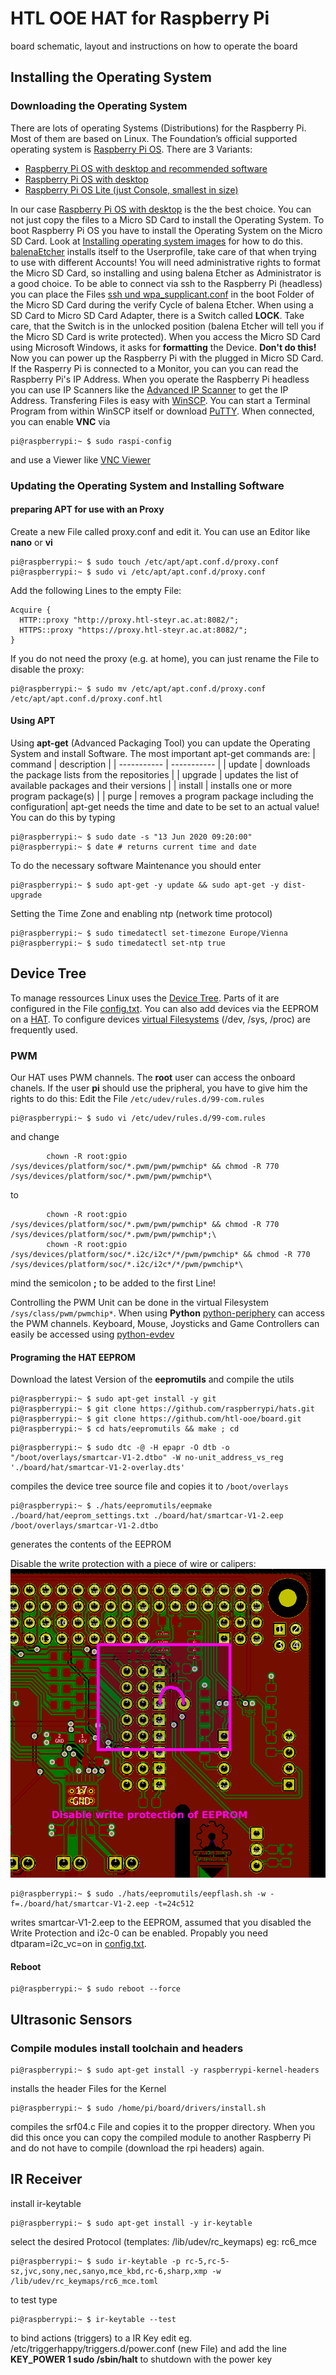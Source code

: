 # HTL OOE HAT for Raspberry Pi
board schematic, layout and instructions on how to operate the board

## Installing the Operating System

### Downloading the Operating System
There are lots of operating Systems (Distributions) for the Raspberry Pi. Most of them are based on Linux.
The Foundation’s official supported operating system is [Raspberry Pi OS](https://www.raspberrypi.org/downloads/raspberry-pi-os/ "Raspberry Pi OS").
There are 3 Variants:
  * [Raspberry Pi OS with desktop and recommended software](https://downloads.raspberrypi.org/raspios_full_armhf_latest "Raspberry Pi OS full")
  * [Raspberry Pi OS with desktop](https://downloads.raspberrypi.org/raspios_armhf_latest "Raspberry Pi OS with Desktop")
  * [Raspberry Pi OS Lite (just Console, smallest in size)](hhttps://downloads.raspberrypi.org/raspios_lite_armhf_latest "Raspberry Pi OS Lite")

In our case [Raspberry Pi OS with desktop](https://downloads.raspberrypi.org/raspios_armhf_latest "Raspberry Pi OS with Desktop") is the the best choice.
You can not just copy the files to a Micro SD Card to install the Operating System. To boot Raspberry Pi OS you have to install the Operating System on the Micro SD Card.
Look at [Installing operating system images](https://www.raspberrypi.org/documentation/installation/installing-images/README.md "Installing operating system images") for how to do this. [balenaEtcher](https://www.balena.io/etcher/ "balena Etcher") installs itself to the Userprofile, take care of that when trying to use with different Accounts!
You will need administrative rights to format the Micro SD Card, so installing and using balena Etcher as Administrator is a good choice.
To be able to connect via ssh to the Raspberry Pi (headless) you can place the Files [ssh und wpa_supplicant.conf](https://www.raspberrypi.org/documentation/configuration/boot_folder.md "ssh und wpa_supplicant.conf") in the boot Folder of the Micro SD Card during the verify Cycle of  balena Etcher.
When using a SD Card to Micro SD Card Adapter, there is a Switch called **LOCK**. Take care, that the Switch is in the unlocked position (balena Etcher will tell you if the Micro SD Card is write protected).
When you access the Micro SD Card using Microsoft Windows, it asks for **formatting** the Device. **Don't do this!**
Now you can power up the Raspberry Pi with the plugged in Micro SD Card. If the Rasperry Pi is connected to a Monitor, you can you can read the Raspberry Pi's IP Address.
When you operate the Raspberry Pi headless you can use IP Scanners like the [Advanced IP Scanner](https://www.advanced-ip-scanner.com/ "Advanced IP Scanner") to get the IP Address.
Transfering Files is easy with [WinSCP](https://winscp.net/eng/download.php "WinSCP"). You can start a Terminal Program from within WinSCP itself or download [PuTTY](https://www.chiark.greenend.org.uk/~sgtatham/putty/latest.html "PuTTY").
When connected, you can enable **VNC** via
```console
pi@raspberrypi:~ $ sudo raspi-config
```
and use a Viewer like [VNC Viewer](https://www.realvnc.com/en/connect/download/viewer/ "VNC Viewer")

### Updating the Operating System and Installing Software

#### preparing APT for use with an Proxy
Create a new File called proxy.conf and edit it. You can use an Editor like **nano** or **vi**
```console
pi@raspberrypi:~ $ sudo touch /etc/apt/apt.conf.d/proxy.conf
pi@raspberrypi:~ $ sudo vi /etc/apt/apt.conf.d/proxy.conf
```
Add the following Lines to the empty File:
```code
Acquire {
  HTTP::proxy "http://proxy.htl-steyr.ac.at:8082/";
  HTTPS::proxy "https://proxy.htl-steyr.ac.at:8082/";
}
```
If you do not need the proxy (e.g. at home), you can just rename the File to disable the proxy:
```console
pi@raspberrypi:~ $ sudo mv /etc/apt/apt.conf.d/proxy.conf /etc/apt/apt.conf.d/proxy.conf.htl
```
#### Using APT
Using **apt-get** (Advanced Packaging Tool) you can update the Operating System and install Software.
The most important apt-get commands are:
| command | description |
| ----------- | ----------- |
| update | downloads the package lists from the repositories |
| upgrade | updates the list of available packages and their versions |
| install | installs one or more program package(s) |
| purge | removes a program package including the configuration|
apt-get needs the time and date to be set to an actual value! You can do this by typing
```console
pi@raspberrypi:~ $ sudo date -s "13 Jun 2020 09:20:00"
pi@raspberrypi:~ $ date # returns current time and date
```
To do the necessary software Maintenance you should enter
```console
pi@raspberrypi:~ $ sudo apt-get -y update && sudo apt-get -y dist-upgrade
```
Setting the Time Zone and enabling ntp (network time protocol)
```console
pi@raspberrypi:~ $ sudo timedatectl set-timezone Europe/Vienna
pi@raspberrypi:~ $ sudo timedatectl set-ntp true
```

## Device Tree
To manage ressources Linux uses the [Device Tree](https://www.raspberrypi.org/documentation/configuration/device-tree.md "Device Tree"). Parts of it are configured in the File [config.txt](https://www.raspberrypi.org/documentation/configuration/config-txt/README.md "config.txt").
You can also add devices via the EEPROM on a [HAT](https://github.com/raspberrypi/hats "HAT").
To configure devices [virtual Filesystems](https://en.wikipedia.org/wiki/Virtual_file_system "virtual Filesystems") (/dev, /sys, /proc) are frequently used.
### PWM
Our HAT uses PWM channels. The **root** user can access the onboard chanels.
If the user **pi** should use the pripheral, you have to give him the rights to do this:
Edit the File `/etc/udev/rules.d/99-com.rules`
```console
pi@raspberrypi:~ $ sudo vi /etc/udev/rules.d/99-com.rules
```
and change
```code
        chown -R root:gpio /sys/devices/platform/soc/*.pwm/pwm/pwmchip* && chmod -R 770 /sys/devices/platform/soc/*.pwm/pwm/pwmchip*\
```
to
```code
        chown -R root:gpio /sys/devices/platform/soc/*.pwm/pwm/pwmchip* && chmod -R 770 /sys/devices/platform/soc/*.pwm/pwm/pwmchip*;\
        chown -R root:gpio /sys/devices/platform/soc/*.i2c/i2c*/*/pwm/pwmchip* && chmod -R 770 /sys/devices/platform/soc/*.i2c/i2c*/*/pwm/pwmchip*\
```
mind the semicolon **;** to be added to the first Line!

Controlling the PWM Unit can be done in the virtual Filesystem `/sys/class/pwm/pwmchip*`.
When using **Python** [python-periphery](https://python-periphery.readthedocs.io/ "python-periphery") can access the PWM channels.
Keyboard, Mouse, Joysticks and Game Controllers can easily be accessed using [python-evdev](https://python-evdev.readthedocs.io/ "python-evdev")
#### Programing the HAT EEPROM
Download the latest Version of the **eepromutils** and compile the utils
```console
pi@raspberrypi:~ $ sudo apt-get install -y git
pi@raspberrypi:~ $ git clone https://github.com/raspberrypi/hats.git
pi@raspberrypi:~ $ git clone https://github.com/htl-ooe/board.git
pi@raspberrypi:~ $ cd hats/eepromutils && make ; cd
```
```console
pi@raspberrypi:~ $ sudo dtc -@ -H epapr -O dtb -o "/boot/overlays/smartcar-V1-2.dtbo" -W no-unit_address_vs_reg './board/hat/smartcar-V1-2-overlay.dts'
```
compiles the device tree source file and copies it to `/boot/overlays`
```console
pi@raspberrypi:~ $ ./hats/eepromutils/eepmake ./board/hat/eeprom_settings.txt ./board/hat/smartcar-V1-2.eep /boot/overlays/smartcar-V1-2.dtbo
```
generates the contents of the EEPROM

Disable the write protection with a piece of wire or calipers: 
![Disable the write protection](./hat/disable-write-protection.png)

```console
pi@raspberrypi:~ $ sudo ./hats/eepromutils/eepflash.sh -w -f=./board/hat/smartcar-V1-2.eep -t=24c512
```
writes smartcar-V1-2.eep to the EEPROM, assumed that you disabled the Write Protection and i2c-0 can be enabled. Propably you need dtparam=i2c_vc=on in [config.txt](https://www.raspberrypi.org/documentation/configuration/config-txt/README.md "config.txt").

#### Reboot
```
pi@raspberrypi:~ $ sudo reboot --force
```

## Ultrasonic Sensors
### Compile modules install toolchain and headers
```console
pi@raspberrypi:~ $ sudo apt-get install -y raspberrypi-kernel-headers
```
installs the header Files for the Kernel
```console
pi@raspberrypi:~ $ sudo /home/pi/board/drivers/install.sh
```
compiles the srf04.c File and copies it to the propper directory. When you did this once you can copy the compiled module to another Raspberry Pi and do not have to compile (download the rpi headers) again.
## IR Receiver
install ir-keytable
```console
pi@raspberrypi:~ $ sudo apt-get install -y ir-keytable
```
select the desired Protocol (templates: /lib/udev/rc_keymaps) eg: rc6_mce
```console
pi@raspberrypi:~ $ sudo ir-keytable -p rc-5,rc-5-sz,jvc,sony,nec,sanyo,mce_kbd,rc-6,sharp,xmp -w /lib/udev/rc_keymaps/rc6_mce.toml
```
to test type
```console
pi@raspberrypi:~ $ ir-keytable --test
```
to bind actions (triggers) to a IR Key edit eg. /etc/triggerhappy/triggers.d/power.conf (new File)
and add the line **KEY_POWER		1	sudo /sbin/halt** to shutdown with the power key
